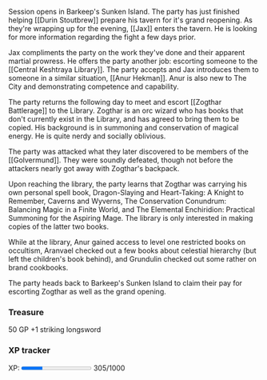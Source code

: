 Session opens in Barkeep's Sunken Island.  The party has just finished helping [[Durin Stoutbrew]] prepare his tavern for it's grand reopening. As they're wrapping up for the evening, [[Jax]] enters the tavern.  He is looking for more information regarding the fight a few days prior.

Jax compliments the party on the work they've done and their apparent martial prowress.  He offers the party another job: escorting someone to the [[Central Keshtraya Library]].  The party accepts and Jax introduces them to someone in a similar situation, [[Anur Hekman]].  Anur is also new to The City and demonstrating competence and capability.

The party returns the following day to meet and escort [[Zogthar Battlerage]] to the Library.  Zogthar is an orc wizard who has books that don't currently exist in the Library, and has agreed to bring them to be copied.  His background is in summoning and conservation of magical energy. He is quite nerdy and socially oblivious.

The party was attacked what they later discovered to be members of the [[Golvermund]].  They were soundly defeated, though not before the attackers nearly got away with Zogthar's backpack.

Upon reaching the library, the party learns that Zogthar was carrying his own personal spell book, Dragon-Slaying and Heart-Taking: A Knight to Remember, Caverns and Wyverns, The Conservation Conundrum: Balancing Magic in a Finite World, and The Elemental Enchiridion: Practical Summoning for the Aspiring Mage.  The library is only interested in making copies of the latter two books.

While at the library, Anur gained access to level one restricted books on occultism, Aranvael checked out a few books about celestial hierarchy (but left the children's book behind), and Grundulin checked out some rather on brand cookbooks.

The party heads back to Barkeep's Sunken Island to claim their pay for escorting Zogthar as well as the grand opening.

### Treasure
50 GP
+1 striking longsword

### XP tracker

XP: <progress max=1000 value=305> </progress> 305/1000

